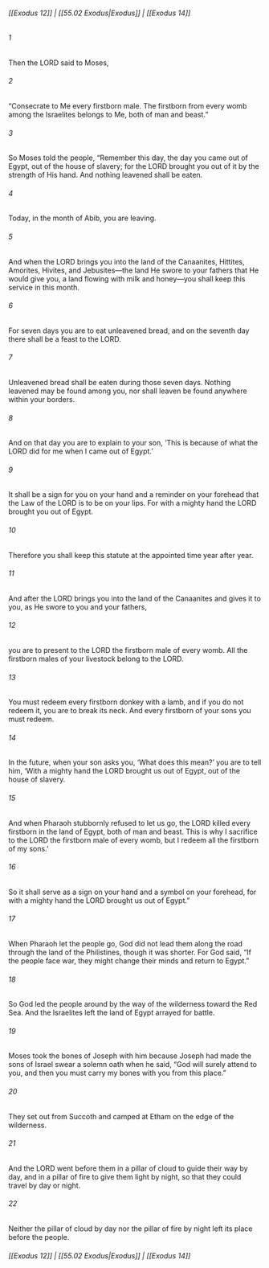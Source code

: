 
###### [[Exodus 12]] | [[55.02 Exodus|Exodus]] | [[Exodus 14]]

###### 1
Then the LORD said to Moses,
###### 2
“Consecrate to Me every firstborn male. The firstborn from every womb among the Israelites belongs to Me, both of man and beast.”
###### 3
So Moses told the people, “Remember this day, the day you came out of Egypt, out of the house of slavery; for the LORD brought you out of it by the strength of His hand. And nothing leavened shall be eaten.
###### 4
Today, in the month of Abib, you are leaving.
###### 5
And when the LORD brings you into the land of the Canaanites, Hittites, Amorites, Hivites, and Jebusites—the land He swore to your fathers that He would give you, a land flowing with milk and honey—you shall keep this service in this month.
###### 6
For seven days you are to eat unleavened bread, and on the seventh day there shall be a feast to the LORD.
###### 7
Unleavened bread shall be eaten during those seven days. Nothing leavened may be found among you, nor shall leaven be found anywhere within your borders.
###### 8
And on that day you are to explain to your son, ‘This is because of what the LORD did for me when I came out of Egypt.’
###### 9
It shall be a sign for you on your hand and a reminder on your forehead that the Law of the LORD is to be on your lips. For with a mighty hand the LORD brought you out of Egypt.
###### 10
Therefore you shall keep this statute at the appointed time year after year.
###### 11
And after the LORD brings you into the land of the Canaanites and gives it to you, as He swore to you and your fathers,
###### 12
you are to present to the LORD the firstborn male of every womb. All the firstborn males of your livestock belong to the LORD.
###### 13
You must redeem every firstborn donkey with a lamb, and if you do not redeem it, you are to break its neck. And every firstborn of your sons you must redeem.
###### 14
In the future, when your son asks you, ‘What does this mean?’ you are to tell him, ‘With a mighty hand the LORD brought us out of Egypt, out of the house of slavery.
###### 15
And when Pharaoh stubbornly refused to let us go, the LORD killed every firstborn in the land of Egypt, both of man and beast. This is why I sacrifice to the LORD the firstborn male of every womb, but I redeem all the firstborn of my sons.’
###### 16
So it shall serve as a sign on your hand and a symbol on your forehead, for with a mighty hand the LORD brought us out of Egypt.”
###### 17
When Pharaoh let the people go, God did not lead them along the road through the land of the Philistines, though it was shorter. For God said, “If the people face war, they might change their minds and return to Egypt.”
###### 18
So God led the people around by the way of the wilderness toward the Red Sea. And the Israelites left the land of Egypt arrayed for battle.
###### 19
Moses took the bones of Joseph with him because Joseph had made the sons of Israel swear a solemn oath when he said, “God will surely attend to you, and then you must carry my bones with you from this place.”
###### 20
They set out from Succoth and camped at Etham on the edge of the wilderness.
###### 21
And the LORD went before them in a pillar of cloud to guide their way by day, and in a pillar of fire to give them light by night, so that they could travel by day or night.
###### 22
Neither the pillar of cloud by day nor the pillar of fire by night left its place before the people.

###### [[Exodus 12]] | [[55.02 Exodus|Exodus]] | [[Exodus 14]]
